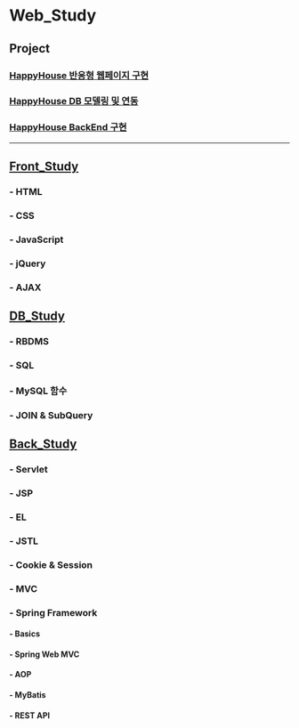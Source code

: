 # Web_Study

## Project
### [HappyHouse 반응형 웹페이지 구현](https://github.com/ljiwoo59/HappyHouse_FrontEnd)
### [HappyHouse DB 모델링 및 연동](https://github.com/ljiwoo59/HappyHouse_DB)
### [HappyHouse BackEnd 구현](https://github.com/ljiwoo59/HappyHouse_MVC/tree/master)

---

## [Front_Study](https://github.com/ljiwoo59/Front_Study)
###  - HTML
### - CSS
### - JavaScript
### - jQuery
### - AJAX

## [DB_Study](https://github.com/ljiwoo59/DB_Study)
### - RBDMS
### - SQL
### - MySQL 함수
### - JOIN & SubQuery

## [Back_Study](https://github.com/ljiwoo59/Back_Study)
### - Servlet
### - JSP
### - EL
### - JSTL
### - Cookie & Session
### - MVC
### - Spring Framework
  #### - Basics
  #### - Spring Web MVC
  #### - AOP
  #### - MyBatis
  #### - REST API
